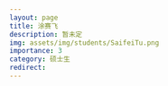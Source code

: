 ```yaml
---
layout: page
title: 涂赛飞
description: 暂未定
img: assets/img/students/SaifeiTu.png
importance: 3
category: 硕士生
redirect:
---
```

